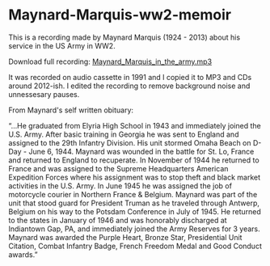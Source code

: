 # Maynard-Marquis-ww2-memoir

This is a recording made by Maynard Marquis (1924 - 2013) about his service in the US Army in WW2. 

Download full recording: [Maynard_Marquis_in_the_army.mp3](https://github.com/FurTrader/Maynard-Marquis-ww2-memoir/raw/main/Maynard_Marquis_in_the_army.mp3)

It was recorded on audio cassette in 1991 and I copied it to MP3 and CDs around 2012-ish. 
I edited the recording to remove background noise and unnessesary pauses.

From Maynard's self written obituary:

“…He graduated from Elyria High School in 1943 and immediately joined the U.S. Army. After basic training in Georgia he was sent to England and assigned to the 29th Infantry Division. His unit stormed Omaha Beach on D-Day - June 6, 1944. Maynard was wounded in the battle for St. Lo, France and returned to England to recuperate. In November of 1944 he returned to France and was assigned to the Supreme Headquarters American Expedition Forces where his assignment was to stop theft and black market activities in the U.S. Army. In June 1945 he was assigned the job of motorcycle courier in Northern France & Belgium. Maynard was part of the unit that stood guard for President Truman as he traveled through Antwerp, Belgium on his way to the Potsdam Conference in July of 1945. He returned to the states in January of 1946 and was honorably discharged at Indiantown Gap, PA, and immediately joined the Army Reserves for 3 years. Maynard was awarded the Purple Heart, Bronze Star, Presidential Unit Citation, Combat Infantry Badge, French Freedom Medal and Good Conduct awards.”
